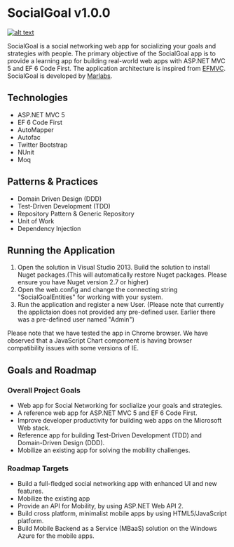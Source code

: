 SocialGoal v1.0.0
================
[![alt text](http://www.marlabs.com/sites/default/files/logo.png "Marlabs")](http://www.marlabs.com)

SocialGoal is a social networking web app for socializing your goals and strategies with people. The primary objective of the SocialGoal app is to provide a learning app for building real-world web apps with ASP.NET MVC 5 and EF 6 Code First. The application architecture is inspired from [EFMVC](http://efmvc.codeplex.com/). SocialGoal is developed by [Marlabs](http://www.marlabs.com).


Technologies
------------
* ASP.NET MVC 5
* EF 6 Code First 
* AutoMapper
* Autofac
* Twitter Bootstrap
* NUnit
* Moq

Patterns & Practices
---------------------
* Domain Driven Design (DDD)
* Test-Driven Development (TDD)
* Repository Pattern & Generic Repository
* Unit of Work 
* Dependency Injection

Running the Application
-----------------------

1. Open the solution in Visual Studio 2013. Build the solution to install Nuget packages.(This will automatically restore Nuget packages. Please ensure you have Nuget version 2.7 or higher)
2. Open the web.config and change the connecting string "SocialGoalEntities" for working with your system.
3. Run the application and  register a new User. (Please note that currently the applictaion does not provided any pre-defined user. Earlier there was a pre-defined user named "Admin")

Please note that we have tested the app in Chrome browser. We have observed that a JavaScript Chart compoment is having browser compatibility issues with some versions of IE. 

Goals and Roadmap
-----------------

### Overall Project Goals

* Web app for Social Networking for soclialize your goals and strategies.
* A reference web app for ASP.NET MVC 5 and EF 6 Code First.
* Improve developer productivity for building web apps on the Microsoft Web stack.
* Reference app for building Test-Driven Development (TDD) and Domain-Driven Design (DDD).
* Mobilize an existing app for solving the mobility challenges.

### Roadmap Targets

* Build a full-fledged social networking app with enhanced UI and new features.
* Mobilize the existing app
 * Provide an API for Mobility, by using ASP.NET Web API 2.  
 * Build cross platform, minimalist mobile apps by using HTML5/JavaScript platform.
 * Build Mobile Backend as a Service (MBaaS) solution on the Windows Azure for the mobile apps. 



 

